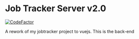 # Job Tracker Server v2.0
[![CodeFactor](https://www.codefactor.io/repository/github/bmourtzis/jobtracker-v2-server/badge)](https://www.codefactor.io/repository/github/bmourtzis/jobtracker-v2-server)


A rework of my jobtracker project to vuejs. This is the back-end
